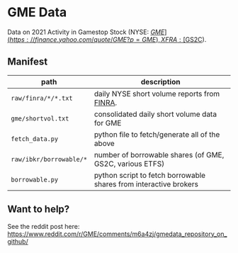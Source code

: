 # GME Data

Data on 2021 Activity in Gamestop Stock
  (NYSE: [$GME](https://finance.yahoo.com/quote/GME?p=GME), XFRA: [$GS2C](https://finance.yahoo.com/quote/GS2C.DE?p=GS2C.DE)). 

## Manifest

path | description
---- | -----------
`raw/finra/*/*.txt` | daily NYSE short volume reports from [FINRA](http://regsho.finra.org/regsho-Index.html).
`gme/shortvol.txt` | consolidated daily short volume data for GME 
`fetch_data.py` | python file to fetch/generate all of the above
`raw/ibkr/borrowable/*` | number of borrowable shares (of GME, GS2C, various ETFS)
`borrowable.py` | python script to fetch borrowable shares from interactive brokers

## Want to help?

See the reddit post here: https://www.reddit.com/r/GME/comments/m6a4zj/gmedata_repository_on_github/
